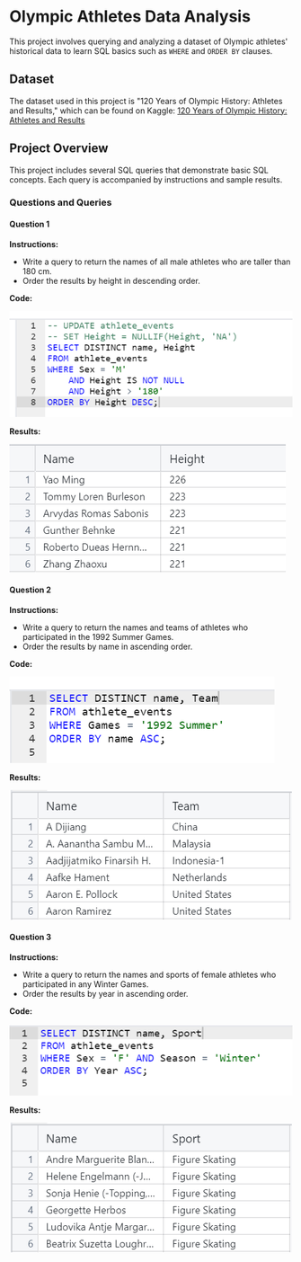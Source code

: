 # Olympic Athletes Data Analysis

This project involves querying and analyzing a dataset of Olympic athletes' historical data to learn SQL basics such as `WHERE` and `ORDER BY` clauses.

## Dataset

The dataset used in this project is "120 Years of Olympic History: Athletes and Results," which can be found on Kaggle:
[120 Years of Olympic History: Athletes and Results](https://www.kaggle.com/datasets/heesoo37/120-years-of-olympic-history-athletes-and-results)

## Project Overview

This project includes several SQL queries that demonstrate basic SQL concepts. Each query is accompanied by instructions and sample results.

### Questions and Queries

#### Question 1

**Instructions:**
- Write a query to return the names of all male athletes who are taller than 180 cm.
- Order the results by height in descending order.

**Code:**

![Code1](https://github.com/lizasizas/SQL-Learning-Journey/blob/main/01%20Basic%20SQL/img/Screenshot%202024-07-24%20155102.png)

**Results:**

![Results1](https://github.com/lizasizas/SQL-Learning-Journey/blob/main/01%20Basic%20SQL/img/Screenshot%202024-07-24%20155603.png)

#### Question 2
**Instructions:**
- Write a query to return the names and teams of athletes who participated in the 1992 Summer Games.
- Order the results by name in ascending order.

**Code:**

![Code2](https://github.com/lizasizas/SQL-Learning-Journey/blob/main/01%20Basic%20SQL/img/Screenshot%202024-07-24%201534231.png)

**Results:**

![Results2](https://github.com/lizasizas/SQL-Learning-Journey/blob/main/01%20Basic%20SQL/img/Screenshot%202024-07-24%201534232.png)

#### Question 3
**Instructions:**
- Write a query to return the names and sports of female athletes who participated in any Winter Games.
- Order the results by year in ascending order.

**Code:**

![Code3](https://github.com/lizasizas/SQL-Learning-Journey/blob/main/01%20Basic%20SQL/img/Screenshot%202024-07-24%201539421.png)

**Results:**

![Results3](https://github.com/lizasizas/SQL-Learning-Journey/blob/main/01%20Basic%20SQL/img/Screenshot%202024-07-24%201540122.png)
